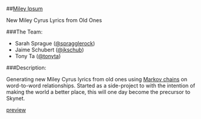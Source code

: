 ##[Miley Ipsum](https://www.mileyipsum.co "mileyipsum.co")

New Miley Cyrus Lyrics from Old Ones

###The Team:
- Sarah Sprague ([@spragglerock](https://github.com/spragglerock))
- Jaime Schubert ([@jkschub](https://github.com/jkschub))
- Tony Ta ([@tonyta](https://github.com/tonyta))


###Description:

Generating new Miley Cyrus lyrics from old ones using [Markov chains](http://austingwalters.com/introduction-to-markov-processes/) on word-to-word relationships. Started as a side-project to with the intention of making the world a better place, this will one day become the precursor to Skynet.

[preview](https://www.behance.net/gallery/16492069/ScrallWallco)
